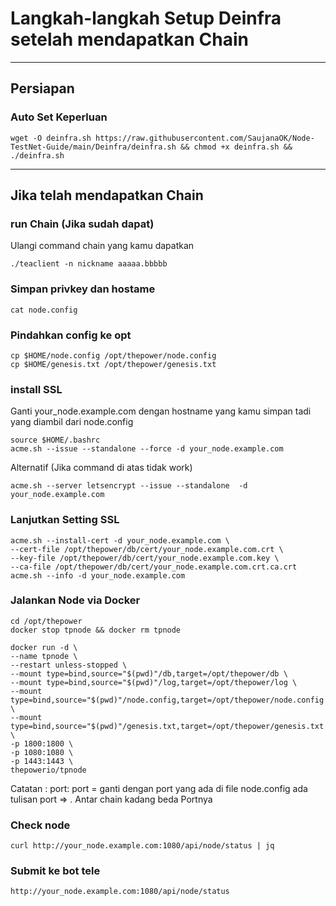 # Langkah-langkah Setup Deinfra setelah mendapatkan Chain

______________________________
## Persiapan
### Auto Set Keperluan
```
wget -O deinfra.sh https://raw.githubusercontent.com/SaujanaOK/Node-TestNet-Guide/main/Deinfra/deinfra.sh && chmod +x deinfra.sh && ./deinfra.sh
```
______________________________

## Jika telah mendapatkan Chain
### run Chain (Jika sudah dapat)
Ulangi command chain yang kamu dapatkan
```
./teaclient -n nickname aaaaa.bbbbb
```

### Simpan privkey dan hostame
```
cat node.config
```

### Pindahkan config ke opt
```
cp $HOME/node.config /opt/thepower/node.config
cp $HOME/genesis.txt /opt/thepower/genesis.txt
```

### install SSL
Ganti your_node.example.com dengan hostname yang kamu simpan tadi yang diambil dari node.config
```
source $HOME/.bashrc
acme.sh --issue --standalone --force -d your_node.example.com
```
Alternatif (Jika command di atas tidak work)
```
acme.sh --server letsencrypt --issue --standalone  -d your_node.example.com
```

### Lanjutkan Setting SSL
```
acme.sh --install-cert -d your_node.example.com \
--cert-file /opt/thepower/db/cert/your_node.example.com.crt \
--key-file /opt/thepower/db/cert/your_node.example.com.key \
--ca-file /opt/thepower/db/cert/your_node.example.com.crt.ca.crt
acme.sh --info -d your_node.example.com
```

### Jalankan Node via Docker
```
cd /opt/thepower
docker stop tpnode && docker rm tpnode
```

```
docker run -d \
--name tpnode \
--restart unless-stopped \
--mount type=bind,source="$(pwd)"/db,target=/opt/thepower/db \
--mount type=bind,source="$(pwd)"/log,target=/opt/thepower/log \
--mount type=bind,source="$(pwd)"/node.config,target=/opt/thepower/node.config \
--mount type=bind,source="$(pwd)"/genesis.txt,target=/opt/thepower/genesis.txt \
-p 1800:1800 \
-p 1080:1080 \
-p 1443:1443 \
thepowerio/tpnode
```

Catatan : port: port = ganti dengan port yang ada di file node.config ada tulisan port => . Antar chain kadang beda Portnya

### Check node

```
curl http://your_node.example.com:1080/api/node/status | jq
```

### Submit ke bot tele

```
http://your_node.example.com:1080/api/node/status
```

